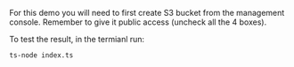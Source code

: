 For this demo you will need to first create S3 bucket from the management console. Remember to give it public access (uncheck all the 4 boxes).

To test the result, in the termianl run:

```
ts-node index.ts
```

